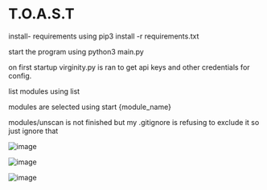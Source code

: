 # T.O.A.S.T

install- requirements using pip3 install -r requirements.txt

start the program using python3 main.py

on first startup virginity.py is ran to get api keys and other credentials for config.

list modules using list

modules are selected using start {module_name}


modules/unscan is not finished but my .gitignore is refusing to exclude it so just ignore that

![image](https://user-images.githubusercontent.com/96296891/178143776-1c4e3779-b328-47df-846a-93b15d231e20.png)

![image](https://user-images.githubusercontent.com/96296891/178143782-b9a78f1a-f33c-4fef-b6b3-4971cb513cfc.png)

![image](https://user-images.githubusercontent.com/96296891/178143852-3c3efb4f-5d63-4b9c-bee3-2a038b259f62.png)
